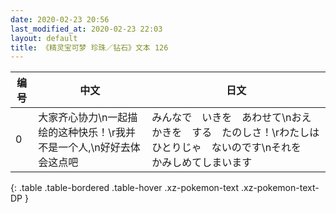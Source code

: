 ```yaml
---
date: 2020-02-23 20:56
last_modified_at: 2020-02-23 22:03
layout: default
title: 《精灵宝可梦 珍珠／钻石》文本 126
---
```

| 编号 | 中文 | 日文 |
| ---- | ---- | ---- |
| 0 | 大家齐心协力\n一起描绘的这种快乐！\r我并不是一个人,\n好好去体会这点吧 | みんなで　いきを　あわせて\nおえかきを　する　たのしさ！\rわたしは　ひとりじゃ　ないのです\nそれを　かみしめてしまいます |
{: .table .table-bordered .table-hover .xz-pokemon-text .xz-pokemon-text-DP }